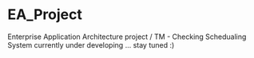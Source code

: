 # EA_Project
Enterprise Application Architecture project / TM - Checking Schedualing System
currently under developing ... stay tuned :)

